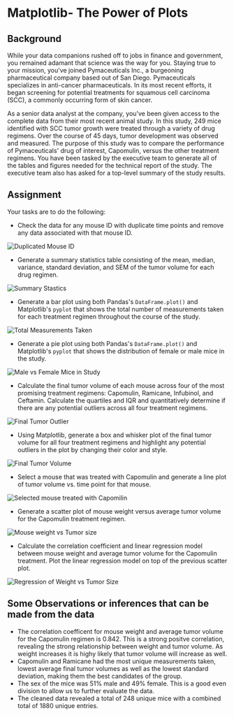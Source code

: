 # Matplotlib- The Power of Plots

## Background

While your data companions rushed off to jobs in finance and government, you remained adamant that science was the way for you. Staying true to your mission, you've joined Pymaceuticals Inc., a burgeoning pharmaceutical company based out of San Diego. Pymaceuticals specializes in anti-cancer pharmaceuticals. In its most recent efforts, it began screening for potential treatments for squamous cell carcinoma (SCC), a commonly occurring form of skin cancer.

As a senior data analyst at the company, you've been given access to the complete data from their most recent animal study. In this study, 249 mice identified with SCC tumor growth were treated through a variety of drug regimens. Over the course of 45 days, tumor development was observed and measured. The purpose of this study was to compare the performance of Pymaceuticals' drug of interest, Capomulin, versus the other treatment regimens. You have been tasked by the executive team to generate all of the tables and figures needed for the technical report of the study. The executive team also has asked for a top-level summary of the study results.

## Assignment 

Your tasks are to do the following:
  * Check the data for any mouse ID with duplicate time points and remove any data associated with that mouse ID.
  
  ![Duplicated Mouse ID](./img/duplicated_mouse_id.png)

  * Generate a summary statistics table consisting of the mean, median, variance, standard deviation, and SEM of the tumor volume for each drug regimen.
  
  ![Summary Stastics](./img/summary_stastics.png)
 
  * Generate a bar plot using both Pandas's `DataFrame.plot()` and Matplotlib's `pyplot` that shows the total number of measurements taken for each treatment         regimen throughout the course of the study.
  
  ![Total Measurements Taken](./img/total_measurements_taken.png)
  
  * Generate a pie plot using both Pandas's `DataFrame.plot()` and Matplotlib's `pyplot` that shows the distribution of female or male mice in the study.
  
  ![Male vs Female Mice in Study](./img/sex_of_mice.png)
  
  * Calculate the final tumor volume of each mouse across four of the most promising treatment regimens: Capomulin, Ramicane, Infubinol, and Ceftamin. Calculate     the quartiles and IQR and quantitatively determine if there are any potential outliers across all four treatment regimens.
  
  ![Final Tumor Outlier](./img/final_tumor_outlier.png)
  
  * Using Matplotlib, generate a box and whisker plot of the final tumor volume for all four treatment regimens and highlight any potential outliers in the plot     by changing their color and style.
  
  ![Final Tumor Volume](./img/box_plot_tumor.png)

  * Select a mouse that was treated with Capomulin and generate a line plot of tumor volume vs. time point for that mouse.
  
  ![Selected mouse treated with Capomilin](./img/selected_mouse_line_plot.png)

  * Generate a scatter plot of mouse weight versus average tumor volume for the Capomulin treatment regimen.
  
  ![Mouse weight vs Tumor size](./img/mouse_weight_vs_tumor_size.png)

  * Calculate the correlation coefficient and linear regression model between mouse weight and average tumor volume for the Capomulin treatment. Plot the linear     regression model on top of the previous scatter plot.
  
  ![Regression of Weight vs Tumor Size](./img/regression.png)


## Some Observations or inferences that can be made from the data
* The correlation coefficent for mouse weight and average tumor volume for the Capomulin regimen is 0.842. This is a strong positve correlation, revealing the strong relationship between weight and tumor volume. As weight increases it is highy likely that tumor volume will increase as well.
* Capomulin and Ramicane had the most unique measurements taken, lowest average final tumor volumes as well as the lowest standard deviation, making them the best candidates of the group.
* The sex of the mice was 51% male and 49% female. This is a good even division to allow us to further evaluate the data.
* The cleaned data revealed a total of 248 unique mice with a combined total of 1880 unique entries.
